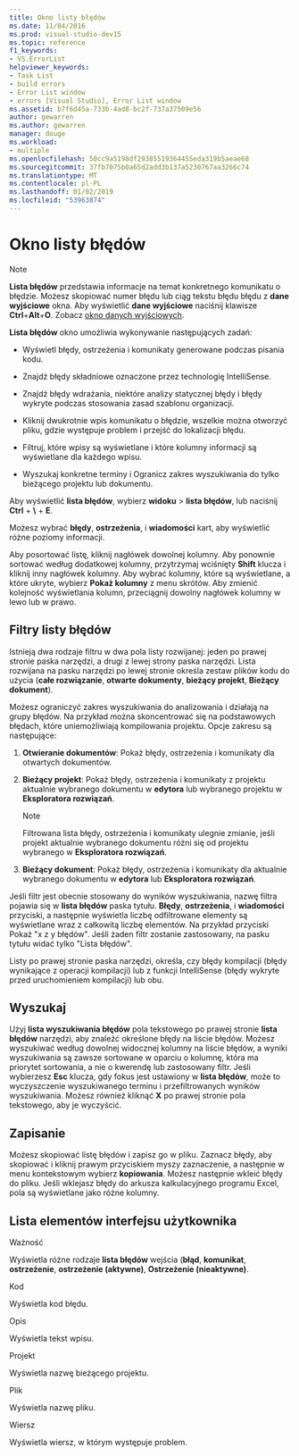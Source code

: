 ```yaml
---
title: Okno listy błędów
ms.date: 11/04/2016
ms.prod: visual-studio-dev15
ms.topic: reference
f1_keywords:
- VS.ErrorList
helpviewer_keywords:
- Task List
- build errors
- Error List window
- errors [Visual Studio], Error List window
ms.assetid: b7f6d45a-733b-4ad8-bc2f-737a37509e56
author: gewarren
ms.author: gewarren
manager: douge
ms.workload:
- multiple
ms.openlocfilehash: 50cc9a5198df29385519364455eda319b5aeae68
ms.sourcegitcommit: 37fb7075b0a65d2add3b137a5230767aa3266c74
ms.translationtype: MT
ms.contentlocale: pl-PL
ms.lasthandoff: 01/02/2019
ms.locfileid: "53963874"
---
```

# <a name="error-list-window"></a>Okno listy błędów

> [!NOTE]
> **Lista błędów** przedstawia informacje na temat konkretnego komunikatu o błędzie. Możesz skopiować numer błędu lub ciąg tekstu błędu błędu z **dane wyjściowe** okna. Aby wyświetlić **dane wyjściowe** naciśnij klawisze **Ctrl**+**Alt**+**O**. Zobacz [okno danych wyjściowych](../../ide/reference/output-window.md).

**Lista błędów** okno umożliwia wykonywanie następujących zadań:

-   Wyświetl błędy, ostrzeżenia i komunikaty generowane podczas pisania kodu.

-   Znajdź błędy składniowe oznaczone przez technologię IntelliSense.

-   Znajdź błędy wdrażania, niektóre analizy statycznej błędy i błędy wykryte podczas stosowania zasad szablonu organizacji.

-   Kliknij dwukrotnie wpis komunikatu o błędzie, wszelkie można otworzyć pliku, gdzie występuje problem i przejść do lokalizacji błędu.

-   Filtruj, które wpisy są wyświetlane i które kolumny informacji są wyświetlane dla każdego wpisu.

-   Wyszukaj konkretne terminy i Ogranicz zakres wyszukiwania do tylko bieżącego projektu lub dokumentu.

Aby wyświetlić **lista błędów**, wybierz **widoku** > **lista błędów**, lub naciśnij **Ctrl** + **\\** + **E**.

Możesz wybrać **błędy**, **ostrzeżenia**, i **wiadomości** kart, aby wyświetlić różne poziomy informacji.

Aby posortować listę, kliknij nagłówek dowolnej kolumny. Aby ponownie sortować według dodatkowej kolumny, przytrzymaj wciśnięty **Shift** klucza i kliknij inny nagłówek kolumny. Aby wybrać kolumny, które są wyświetlane, a które ukryte, wybierz **Pokaż kolumny** z menu skrótów. Aby zmienić kolejność wyświetlania kolumn, przeciągnij dowolny nagłówek kolumny w lewo lub w prawo.

## <a name="error-list-filters"></a>Filtry listy błędów

Istnieją dwa rodzaje filtru w dwa pola listy rozwijanej: jeden po prawej stronie paska narzędzi, a drugi z lewej strony paska narzędzi. Lista rozwijana na pasku narzędzi po lewej stronie określa zestaw plików kodu do użycia (**całe rozwiązanie**, **otwarte dokumenty**, **bieżący projekt**,  **Bieżący dokument**).

Możesz ograniczyć zakres wyszukiwania do analizowania i działają na grupy błędów. Na przykład można skoncentrować się na podstawowych błędach, które uniemożliwiają kompilowania projektu. Opcje zakresu są następujące:

1.  **Otwieranie dokumentów**: Pokaż błędy, ostrzeżenia i komunikaty dla otwartych dokumentów.

2.  **Bieżący projekt**: Pokaż błędy, ostrzeżenia i komunikaty z projektu aktualnie wybranego dokumentu w **edytora** lub wybranego projektu w **Eksploratora rozwiązań**.

    > [!NOTE]
    > Filtrowana lista błędy, ostrzeżenia i komunikaty ulegnie zmianie, jeśli projekt aktualnie wybranego dokumentu różni się od projektu wybranego w **Eksploratora rozwiązań**.

3.  **Bieżący dokument**: Pokaż błędy, ostrzeżenia i komunikaty dla aktualnie wybranego dokumentu w **edytora** lub **Eksploratora rozwiązań**.

Jeśli filtr jest obecnie stosowany do wyników wyszukiwania, nazwę filtra pojawia się w **lista błędów** paska tytułu. **Błędy**, **ostrzeżenia**, i **wiadomości** przyciski, a następnie wyświetla liczbę odfiltrowane elementy są wyświetlane wraz z całkowitą liczbę elementów. Na przykład przyciski Pokaż "x z y błędów". Jeśli żaden filtr zostanie zastosowany, na pasku tytułu widać tylko "Lista błędów".

Listy po prawej stronie paska narzędzi, określa, czy błędy kompilacji (błędy wynikające z operacji kompilacji) lub z funkcji IntelliSense (błędy wykryte przed uruchomieniem kompilacji) lub obu.

## <a name="search"></a>Wyszukaj

Użyj **lista wyszukiwania błędów** pola tekstowego po prawej stronie **lista błędów** narzędzi, aby znaleźć określone błędy na liście błędów. Możesz wyszukiwać według dowolnej widocznej kolumny na liście błędów, a wyniki wyszukiwania są zawsze sortowane w oparciu o kolumnę, która ma priorytet sortowania, a nie o kwerendę lub zastosowany filtr. Jeśli wybierzesz **Esc** klucza, gdy fokus jest ustawiony w **lista błędów**, może to wyczyszczenie wyszukiwanego terminu i przefiltrowanych wyników wyszukiwania. Możesz również kliknąć **X** po prawej stronie pola tekstowego, aby je wyczyścić.

## <a name="save"></a>Zapisanie

Możesz skopiować listę błędów i zapisz go w pliku. Zaznacz błędy, aby skopiować i kliknij prawym przyciskiem myszy zaznaczenie, a następnie w menu kontekstowym wybierz **kopiowania**. Możesz następnie wkleić błędy do pliku. Jeśli wklejasz błędy do arkusza kalkulacyjnego programu Excel, pola są wyświetlane jako różne kolumny.

## <a name="ui-element-list"></a>Lista elementów interfejsu użytkownika

Ważność

Wyświetla różne rodzaje **lista błędów** wejścia (**błąd**, **komunikat**, **ostrzeżenie**, **ostrzeżenie (aktywne)**, **Ostrzeżenie (nieaktywne)**.

Kod

Wyświetla kod błędu.

Opis

Wyświetla tekst wpisu.

Projekt

Wyświetla nazwę bieżącego projektu.

Plik

Wyświetla nazwę pliku.

Wiersz

Wyświetla wiersz, w którym występuje problem.